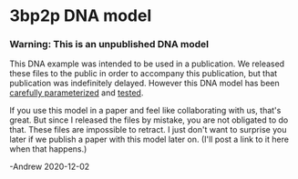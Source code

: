 3bp2p DNA model
===============

### Warning: This is an unpublished DNA model

This DNA example was intended to be used in a publication.
We released these files to the public in order to accompany this publication,
but that publication was indefinitely delayed.  However this DNA model has been
[carefully parameterized](simple_dna_example/moltemplate_files/deriving_force_field_parameters)
and
[tested](simple_dna_example#features).

If you use this model in a paper and feel like collaborating with us,
that's great.  But since I released the files by mistake, you are not
obligated to do that.   These files are impossible to retract.
I just don't want to surprise you later if we publish a paper with
this model later on.  (I'll post a link to it here when that happens.)

-Andrew 2020-12-02
